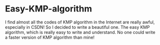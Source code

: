 # Easy-KMP-algorithm
I find almost all the codes of KMP algorithm in the Internet are really awful, especially in CSDN!   So I decided to write a beautiful one.   The easy KMP algorithm, which is really easy to write and understand.   No one could write a faster version of KMP algorithm than mine!
